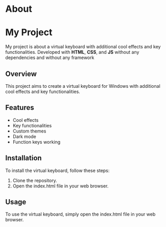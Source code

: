 # About

# My Project
My project is about a virtual keyboard with additional cool effects and key functionalities.
Developed with **HTML**, **CSS**, and **JS** without any dependencies and without any framework

## Overview
This project aims to create a virtual keyboard for Windows with additional cool effects and key functionalities.

## Features
- Cool effects
- Key functionalities
- Custom themes
- Dark mode
- Function keys working

## Installation
To install the virtual keyboard, follow these steps:
1. Clone the repository.
2. Open the index.html file in your web browser.

## Usage
To use the virtual keyboard, simply open the index.html file in your web browser.
